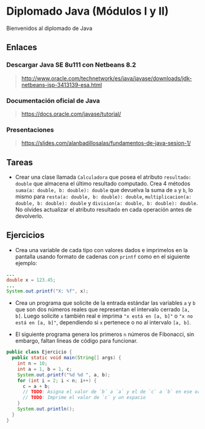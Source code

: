# Diplomado Java (Módulos I y II)

Bienvenidos al diplomado de Java

## Enlaces

### Descargar Java SE 8u111 con Netbeans 8.2
> http://www.oracle.com/technetwork/es/java/javase/downloads/jdk-netbeans-jsp-3413139-esa.html

### Documentación oficial de Java
> https://docs.oracle.com/javase/tutorial/

### Presentaciones
> https://slides.com/alanbadillosalas/fundamentos-de-java-sesion-1/

## Tareas

* Crear una clase llamada `Calculadora` que posea el atributo `resultado: double` que almacena el último resultado computado. Crea 4 métodos `suma(a: double, b: double): double` que devuelva la suma de `a` y `b`, lo mismo para `resta(a: double, b: double): double`, `multiplicacion(a: double, b: double): double` y `division(a: double, b: double): double`. No olvides actualizar el atributo resultado en cada operación antes de devolverlo.

## Ejercicios

* Crea una variable de cada tipo con valores dados e imprimelos en la pantalla usando formato de cadenas con `printf` como en el siguiente ejemplo:

~~~java
...
double x = 123.45;
...
System.out.printf("X: %f", x);
~~~

* Crea un programa que solicite de la entrada estándar las variables `a` y `b` que son dos números reales que representan el intervalo cerrado `[a, b]`. Luego solicite `x` también real e imprima `"x está en [a, b]"` o `"x no está en [a, b]"`, dependiendo si `x` pertenece o no al intervalo `[a, b]`.

* El siguiente programa genera los primeros `n` números de Fibonacci, sin embargo, faltan líneas de código para funcionar.

~~~java
public class Ejercicio {
  public static void main(String[] args) {
    int n = 10;
    int a = 1, b = 1, c;
    System.out.printf("%d %d ", a, b);
    for (int i = 2; i < n; i++) {
      c = a + b;
      // TODO: Asigna el valor de `b` a `a` y el de `c` a `b` en ese orden
      // TODO: Imprime el valor de `c` y un espacio
    }
    System.out.println();
  }
}
~~~
